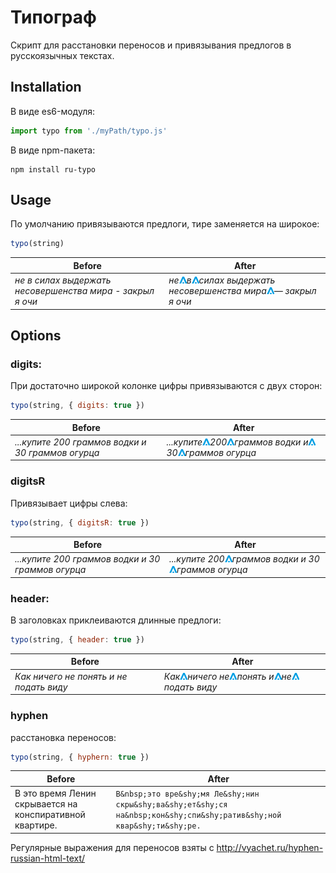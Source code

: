 # Типограф

Cкрипт для расстановки переносов и привязывания предлогов в русскоязычных текстах.


## Installation

В виде es6-модуля:
```js
import typo from './myPath/typo.js'
```

В виде npm-пакета:
```
npm install ru-typo
```


## Usage

По умолчанию привязываются предлоги, тире заменяется на широкое:
```js
typo(string)
```

| Before | After |
| --- | --- |
| *не в силах выдержать несовершенства мира - закрыл я очи* | *не![](assets/space.png)в![](assets/space.png)силах выдержать несовершенства мира![](assets/space.png)&mdash; закрыл я очи* |

## Options


### digits:

При достаточно широкой колонке цифры привязываются с двух сторон:

```js
typo(string, { digits: true })
```

| Before | After |
| --- | --- |
| *...купите 200 граммов водки и 30 граммов огурца* | *...купите![](assets/space.png)200![](assets/space.png)граммов водки и![](assets/space.png)30![](assets/space.png)граммов огурца* |

### digitsR

Привязывает цифры слева:

```js
typo(string, { digitsR: true })
```
| Before | After |
| --- | --- |
| *...купите 200 граммов водки и 30 граммов огурца* | *...купите 200![](assets/space.png)граммов водки и 30![](assets/space.png)граммов огурца* |



### header:

В заголовках приклеиваются длинные предлоги:
```js
typo(string, { header: true })
```
| Before | After |
| --- | --- |
| *Как ничего не понять и не подать виду* | *Как![](assets/space.png)ничего не![](assets/space.png)понять и![](assets/space.png)не![](assets/space.png)подать виду* |


### hyphen

расстановка переносов:
```js
typo(string, { hyphern: true })
```
| Before | After |
| --- | --- |
| В это время Ленин скрывается на конспиративной квартире. |  ```В&nbsp;это вре&shy;мя Ле&shy;нин скры&shy;ва&shy;ет&shy;ся на&nbsp;кон&shy;спи&shy;ратив&shy;ной квар&shy;ти&shy;ре.``` |

Регулярные выражения для переносов взяты с http://vyachet.ru/hyphen-russian-html-text/
